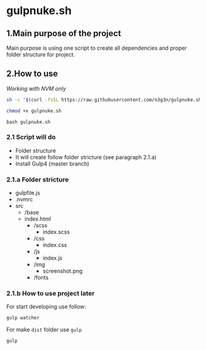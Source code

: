 # gulpnuke.sh

## 1.Main purpose of the project
Main purpose is using one script to create all dependencies and proper folder structure for project.

## 2.How to use
*Working with NVM only*
```zsh
sh -c "$(curl -fsSL https://raw.githubusercontent.com/n3g3n/gulpnuke.sh/main/gulpnuke.sh)"
```
```zsh
chmod +x gulpnuke.sh
```
```fish
bash gulpnuke.sh
```

### 2.1 Script will do
- Folder structure
 - It will create follow folder stricture (see paragraph 2.1.a)
- Install Gulp4 (master branch)

### 2.1.a Folder stricture
- gulpfile.js
- .nvmrc
- src
  - /base
  - index.html
    - /scss
      - index.scss
    - /css
      - index.css
    - /js
      - index.js
    - /img
      - screenshot.png
    - /fonts


### 2.1.b How to use project later
For start developing use follow:
```bash
gulp watcher
```
For make `dist` folder use `gulp`
```bash
gulp
```
